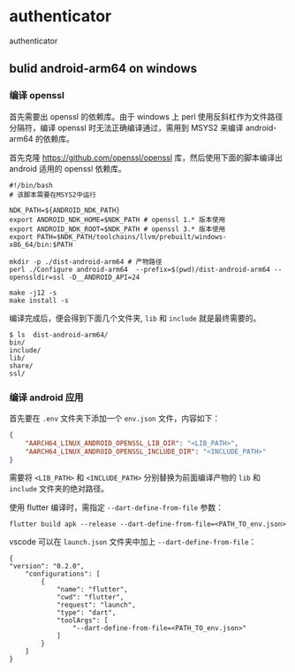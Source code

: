 # authenticator
authenticator

## bulid android-arm64 on windows

### 编译 openssl
首先需要出 openssl 的依赖库。由于 windows 上 perl 使用反斜杠作为文件路径分隔符，编译 openssl 时无法正确编译通过，需用到 MSYS2 来编译 android-arm64 的依赖库。

首先克隆 https://github.com/openssl/openssl 库，然后使用下面的脚本编译出 android 适用的 openssl 依赖库。
```shell
#!/bin/bash
# 该脚本需要在MSYS2中运行

NDK_PATH=${ANDROID_NDK_PATH}
export ANDROID_NDK_HOME=$NDK_PATH # openssl 1.* 版本使用
export ANDROID_NDK_ROOT=$NDK_PATH # openssl 3.* 版本使用
export PATH=$NDK_PATH/toolchains/llvm/prebuilt/windows-x86_64/bin:$PATH

mkdir -p ./dist-android-arm64 # 产物路径
perl ./Configure android-arm64  --prefix=$(pwd)/dist-android-arm64 --openssldir=ssl -D__ANDROID_API=24

make -j12 -s
make install -s
```
编译完成后，便会得到下面几个文件夹, `lib` 和 `include` 就是最终需要的。
```shell
$ ls  dist-android-arm64/
bin/
include/
lib/
share/
ssl/
```

### 编译 android 应用

首先要在 `.env` 文件夹下添加一个 `env.json` 文件，内容如下：
```json
{
    "AARCH64_LINUX_ANDROID_OPENSSL_LIB_DIR": "<LIB_PATH>",
    "AARCH64_LINUX_ANDROID_OPENSSL_INCLUDE_DIR": "<INCLUDE_PATH>"
}
```
需要将 `<LIB_PATH>` 和 `<INCLUDE_PATH>` 分别替换为前面编译产物的 `lib` 和 `include` 文件夹的绝对路径。

使用 flutter 编译时，需指定 `--dart-define-from-file` 参数：
```shell
flutter build apk --release --dart-define-from-file=<PATH_TO_env.json>
```

vscode 可以在 `launch.json` 文件夹中加上 `--dart-define-from-file`：
```shell
{
"version": "0.2.0",
    "configurations": [
        {
            "name": "flutter",
            "cwd": "flutter",
            "request": "launch",
            "type": "dart",
            "toolArgs": [
                "--dart-define-from-file=<PATH_TO_env.json>"
            ]
        }
    ]
}
```